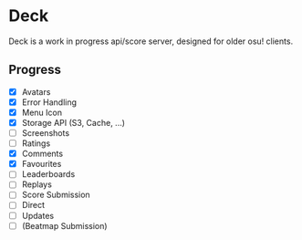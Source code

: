# Deck

Deck is a work in progress api/score server, designed for older osu! clients.

## Progress

- [x] Avatars
- [x] Error Handling
- [x] Menu Icon
- [x] Storage API (S3, Cache, ...)
- [ ] Screenshots
- [ ] Ratings
- [x] Comments
- [x] Favourites
- [ ] Leaderboards
- [ ] Replays
- [ ] Score Submission
- [ ] Direct
- [ ] Updates
- [ ] (Beatmap Submission)
